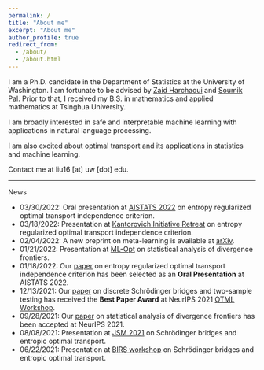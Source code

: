```yaml
---
permalink: /
title: "About me"
excerpt: "About me"
author_profile: true
redirect_from:
  - /about/
  - /about.html
---
```


I am a Ph.D. candidate in the Department of Statistics at the University of Washington.
I am fortunate to be advised by [Zaid Harchaoui](http://faculty.washington.edu/zaid/) and [Soumik Pal](https://sites.math.washington.edu/~soumik/).
Prior to that, I received my B.S. in mathematics and applied mathematics at Tsinghua University.  

I am broadly interested in safe and interpretable machine learning with applications in natural language processing.
<!-- In particular, I have been working on developing automatic change detection algorithms to monitor learning machines. -->
I am also excited about optimal transport and its applications in statistics and machine learning.  
<!-- I have been working on safe statistical machine learning by developing automatic change detection method for machine learning algorithms to monitor their behavior. -->

Contact me at liu16 [at] uw [dot] edu.  

---  
News
* 03/30/2022: Oral presentation at [AISTATS 2022](http://aistats.org/aistats2022/) on entropy regularized optimal transport independence criterion.
* 03/18/2022: Presentation at [Kantorovich Initiative Retreat](https://kantorovich.org/event/ki-retreat-2022/) on entropy regularized optimal transport independence criterion.
* 02/04/2022: A new preprint on meta-learning is available at [arXiv](http://arxiv.org/abs/2202.01940).
* 01/21/2022: Presentation at [ML-Opt](https://ifds.info/talks/) on statistical analysis of divergence frontiers.
* 01/18/2022: Our [paper](http://arxiv.org/abs/2112.15265) on entropy regularized optimal transport independence criterion has been selected as an **Oral Presentation** at AISTATS 2022.
* 12/13/2021: Our [paper](/files/OTML2021-eot.pdf) on discrete Schrödinger bridges and two-sample testing has received the **Best Paper Award** at NeurIPS 2021 [OTML Workshop](https://otml2021.github.io/).
* 09/28/2021: Our [paper](https://arxiv.org/abs/2106.07898) on statistical analysis of divergence frontiers has been accepted at NeurIPS 2021.
* 08/08/2021: Presentation at [JSM 2021](https://ww2.amstat.org/meetings/jsm/2021/) on Schrödinger bridges and entropic optimal transport.
* 06/22/2021: Presentation at [BIRS workshop](https://workshops.birs.ca/events/21w5120/schedule) on Schrödinger bridges and entropic optimal transport.
